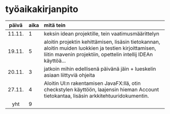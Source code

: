 # työaikakirjanpito

| päivä | aika | mitä tein  |
| :----:|:-----| :-----|
| 11.11. | 1    | keksin idean projektille, tein vaatimusmäärittelyn |
| 19.11. | 5    | aloitin projektin kehittämisen, lisäsin tietokannan, aloitin muiden luokkien ja testien kirjoittamisen, liitin mavenin projektiin, opettelin intellij IDEAn käyttöä... |
| 20.11. | 3    | jatkoin mihin edellisenä päivänä jäin + lueskelin asiaan liittyviä ohjeita |
| 27.11. | 4    | Aloitin UI:n rakentamisen JavaFX:llä, otin checkstylen käyttöön, laajensin hieman Account tietokantaa, lisäsin arkkitehtuuridokumentin. |
| yht   | 9   | | 
